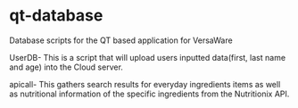 # qt-database
Database scripts for the QT based application for VersaWare

UserDB- This is a script that will upload users inputted data(first, last name and age) into the Cloud server.

apicall- This gathers search results for everyday ingredients items as well as nutritional information of the specific ingredients from the Nutritionix API. 
